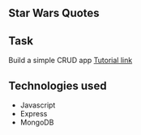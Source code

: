 Star Wars Quotes
---

Task
---
Build a simple CRUD app
[Tutorial link](https://zellwk.com/blog/crud-express-mongodb/)

Technologies used
---
- Javascript
- Express
- MongoDB
